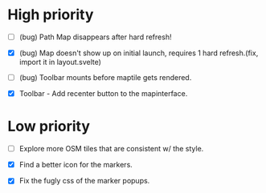 # High priority

- [ ] (bug) Path Map disappears after hard refresh!

- [x] (bug) Map doesn't show up on initial launch, requires 1 hard refresh.(fix, import it in layout.svelte)

- [ ] (bug) Toolbar mounts before maptile gets rendered.

- [x] Toolbar - Add recenter button to the mapinterface.

# Low priority

- [ ] Explore more OSM tiles that are consistent w/ the style.

- [x] Find a better icon for the markers.

- [x] Fix the fugly css of the marker popups.

